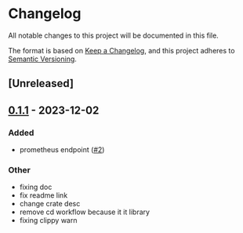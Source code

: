# Changelog
All notable changes to this project will be documented in this file.

The format is based on [Keep a Changelog](https://keepachangelog.com/en/1.1.0/),
and this project adheres to [Semantic Versioning](https://semver.org/spec/v2.0.0.html).

## [Unreleased]

## [0.1.1](https://github.com/giangndm/metrics-dashboard-rs/compare/v0.1.0...v0.1.1) - 2023-12-02

### Added
- prometheus endpoint ([#2](https://github.com/giangndm/metrics-dashboard-rs/pull/2))

### Other
- fixing doc
- fix readme link
- change crate desc
- remove cd workflow because it it library
- fixing clippy warn
